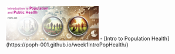 <img src="coursebanner4.png" alt="Banner Image" style="width: 50%; height: auto;" />
- [Intro to Population Health](https://poph-001.github.io/week1IntroPopHealth/)


